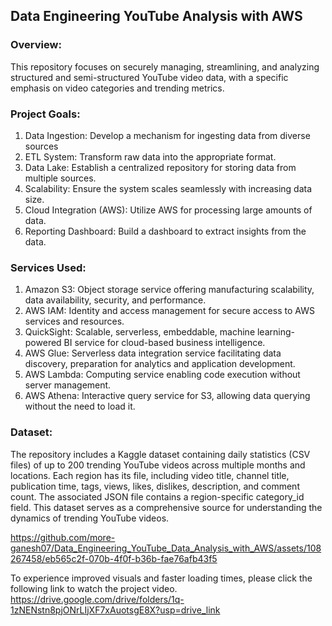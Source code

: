 ## Data Engineering YouTube Analysis with AWS

### Overview:
This repository focuses on securely managing, streamlining, and analyzing structured and semi-structured YouTube video data, with a specific emphasis on video categories and trending metrics.

### Project Goals:
 1) Data Ingestion: Develop a mechanism for ingesting data from diverse sources
 2) ETL System: Transform raw data into the appropriate format.
 3) Data Lake: Establish a centralized repository for storing data from multiple sources.
 4) Scalability: Ensure the system scales seamlessly with increasing data size.
 5) Cloud Integration (AWS): Utilize AWS for processing large amounts of data.
 6) Reporting Dashboard: Build a dashboard to extract insights from the data.


### Services Used:
1) Amazon S3: Object storage service offering manufacturing scalability, data availability, security, and performance.
2) AWS IAM: Identity and access management for secure access to AWS services and resources.
3) QuickSight: Scalable, serverless, embeddable, machine learning-powered BI service for cloud-based business intelligence.
4) AWS Glue: Serverless data integration service facilitating data discovery, preparation for analytics and application development.
5) AWS Lambda: Computing service enabling code execution without server management.
6) AWS Athena: Interactive query service for S3, allowing data querying without the need to load it.

### Dataset:
The repository includes a Kaggle dataset containing daily statistics (CSV files) of up to 200 trending YouTube videos across multiple months and locations. Each region has its file, including video title, channel title, publication time, tags, views, likes, dislikes, description, and comment count. The associated JSON file contains a region-specific category_id field. This dataset serves as a comprehensive source for understanding the dynamics of trending YouTube videos. 

https://github.com/more-ganesh07/Data_Engineering_YouTube_Data_Analysis_with_AWS/assets/108267458/eb565c2f-070b-4f0f-b36b-fae76afb43f5


To experience improved visuals and faster loading times, please click the following link to watch the project video.
https://drive.google.com/drive/folders/1q-1zNENstn8pjONrLIjXF7xAuotsgE8X?usp=drive_link



